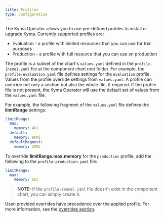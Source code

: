 ```yaml
---
title: Profiles
type: Configuration
---
```


The Kyma Operator allows you to use pre-defined profiles to install or upgrade Kyma.
Currently supported profiles are: 
- Evaluation - a profile with limited resources that you can use for trial purposes
- Production - a profile with full resource that you can use on production


The profile is a subset of the chart's `values.yaml` defined in the `profile-{name}.yaml` file at the component chart root folder.  For example, the `profile-evaluation.yaml` file defines settings for the `evaluation` profile. Values from the profile override settings from `values.yaml`. A profile can override not only a section but also the whole file, if required. If the profile file is not present, the Kyma Operator will use the default set of values from the `values.yaml` file.

For example, the following fragment of the `values.yaml` file defines the **limitRange** settings:

```yaml
limitRange:
  max:
    memory: 4Gi
  default:
    memory: 96Mi
  defaultRequest:
    memory: 32Mi
```

To override **limitRange.max.memory** for the `production` profile, add the following to the `profile-production.yaml` file: 

```yaml
limitRange:
  max:
    memory: 5Gi
```

>**NOTE:** If the `profile-{name}.yaml` file doesn't exist in the component chart, you can simply create it.

User-provided overrides have precedence over the applied profile. For more information, see the [overrides section](#configuration-helm-overrides-for-kyma-installation).